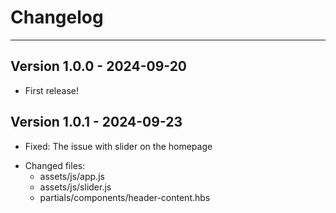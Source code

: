 # Changelog

----

## Version 1.0.0 - 2024-09-20
+ First release!

## Version 1.0.1 - 2024-09-23
+ Fixed: The issue with slider on the homepage

- Changed files:
  - assets/js/app.js
  - assets/js/slider.js
  - partials/components/header-content.hbs

